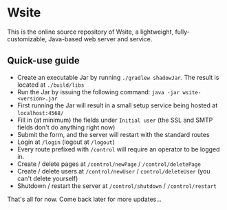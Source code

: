 # Wsite

This is the online source repository of Wsite, a lightweight, fully-customizable, Java-based web server and service.


## Quick-use guide

* Create an executable Jar by running `./gradlew shadowJar`. The result is located at `./build/libs`
* Run the Jar by issuing the following command: `java -jar wsite-<version>.jar`
* First running the Jar will result in a small setup service being hosted at `localhost:4568/`
* Fill in (at minimum) the fields under `Initial user` (the SSL and SMTP fields don't do anything right now)
* Submit the form, and the server will restart with the standard routes
* Login at `/login` (logout at `/logout`)
* Every route prefixed with `/control` will require an operator to be logged in.
* Create / delete pages at `/control/newPage` / `/control/deletePage`
* Create / delete users at `/control/newUser` / `control/deleteUser` (you can't delete yourself)
* Shutdown / restart the server at `/control/shutdown` / `/control/restart`

That's all for now. Come back later for more updates...